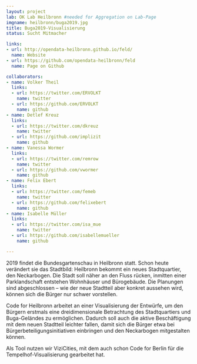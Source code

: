 ```yaml
---
layout: project
lab: OK Lab Heilbronn #needed for Aggregation on Lab-Page
imgname: heilbronn/buga2019.jpg
title: Buga2019-Visualisierung
status: Sucht Mitmacher

links:
- url: http://opendata-heilbronn.github.io/feld/
  name: Website
- url: https://github.com/opendata-heilbronn/feld
  name: Page on Github

collaborators:
- name: Volker Theil
  links:
  - url: https://twitter.com/ERVOLKT
    name: twitter
  - url: https://github.com/ERVOLKT
    name: github
- name: Detlef Kreuz
  links:
  - url: https://twitter.com/dkreuz
    name: twitter
  - url: https://github.com/implizit
    name: github
- name: Vanessa Wormer
  links:
  - url: https://twitter.com/remrow
    name: twitter
  - url: https://github.com/vwormer
    name: github
- name: Felix Ebert
  links:
  - url: https://twitter.com/femeb
    name: twitter
  - url: https://github.com/felixebert
    name: github
- name: Isabelle Müller
  links:
  - url: https://twitter.com/isa_mue
    name: twitter
  - url: https://github.com/isabellemueller
    name: github

---
```


2019 findet die Bundesgartenschau in Heilbronn
statt. Schon heute verändert sie das Stadtbild: Heilbronn bekommt ein neues
Stadtquartier, den Neckarbogen. Die Stadt soll näher an den Fluss rücken, inmitten
einer Parklandschaft entstehen Wohnhäuser und Bürogebäude. Die Planungen sind
abgeschlossen – wie der neue Stadtteil aber konkret aussehen wird, können sich
die Bürger nur schwer vorstellen.

Code for Heilbronn arbeitet an einer
Visualisierung der Entwürfe, um den Bürgern erstmals eine dreidimensionale
Betrachtung des Stadtquartiers und Buga-Geländes zu ermöglichen. Dadurch soll
auch die aktive Beschäftigung mit dem neuen Stadtteil leichter fallen, damit
sich die Bürger etwa bei Bürgerbeteiligungsinitiativen einbringen und den
Neckarbogen mitgestalten können.

Als Tool nutzen wir ViziCities, mit dem auch
schon Code for Berlin für die Tempelhof-Visualisierung gearbeitet hat.
